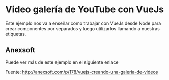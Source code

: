 # Video galería de YouTube con VueJs
Este ejemplo nos va a enseñar como trabajar con VueJs desde Node para crear componentes por separados y luego utilizarlos llamando a nuestras etiquetas.

## Anexsoft
Puede ver más de este ejemplo en el siguiente enlace

Fuente:
http://anexsoft.com/p/178/vuejs-creando-una-galeria-de-videos